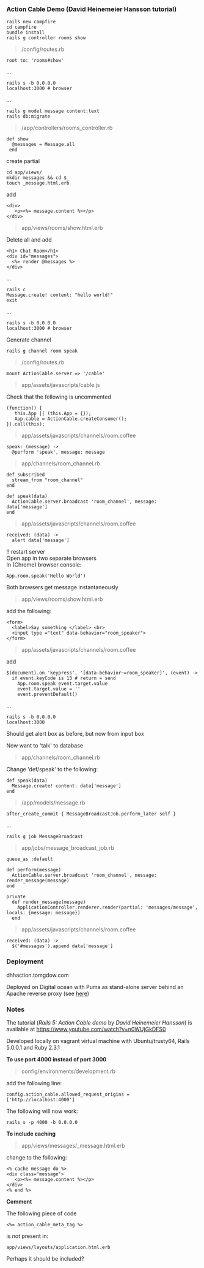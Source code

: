 ### Action Cable Demo (David Heinemeier Hansson tutorial)

    rails new campfire
    cd campfire
    bundle install
    rails g controller rooms show

> /config/routes.rb
    
    root to: 'rooms#show'

&hellip;   
 
    rails s -b 0.0.0.0
    localhost:3000 # browser

&hellip;
    
    rails g model message content:text
    rails db:migrate

> /app/controllers/rooms_controller.rb 

    def show
      @messages = Message.all
     end

create partial  

    cd app/views/
    mkdir messages && cd $_
    touch _message.html.erb

add  

    <div>
       <p><%= message.content %></p>
    </div>

> app/views/rooms/show.html.erb  

Delete all and add  

    <h1> Chat Room</h1>
    <div id="messages">
      <%= render @messages %>
    </div>

&hellip; 
    
    rails c
    Message.create! content: "hello world!"
    exit

&hellip; 
 
    rails s -b 0.0.0.0  
    localhost:3000 # browser

Generate channel  

    rails g channel room speak  

> /config/routes.rb

    mount ActionCable.server => '/cable'

> app/assets/javascripts/cable.js  

Check that the following is uncommented 

    (function() {
       this.App || (this.App = {});    
       App.cable = ActionCable.createConsumer();
    }).call(this);

> app/assets/javascripts/channels/room.coffee

    speak: (message) -> 
      @perform 'speak', message: message

> app/channels/room_channel.rb

    def subscribed
      stream_from "room_channel"
    end

    def speak(data)
      ActionCable.server.broadcast 'room_channel', message: data['message']
    end

> app/assets/javascripts/channels/room.coffee 

    received: (data) -> 
      alert data['message']

!! restart server  
Open app in two separate browsers  
In (Chrome) browser console: 

    App.room.speak('Hello World')

Both browsers get message instantaneously

> app/views/rooms/show.html.erb  

add the following: 

    <form>
      <label>Say something </label> <br>
      <input type ="text" data-behavior="room_speaker">
    </form>

> app/assets/javascripts/channels/room.coffee  

add

    $(document).on 'keypress', '[data-behavior~=room_speaker]', (event) ->
      if event.keyCode is 13 # return = send
        App.room.speak event.target.value
        event.target.value = ''
        event.preventDefault()

&hellip;    

    rails s -b 0.0.0.0
    localhost:3000

Should get alert box as before, but now from input box

Now want to 'talk' to database

> app/channels/room_channel.rb  

Change 'def/speak' to the following: 
 
    def speak(data)
      Message.create! content: data['message']
    end

> /app/models/message.rb

    after_create_commit { MessageBroadcastJob.perform_later self }

&hellip; 

    rails g job MessageBroadcast

> app/jobs/message_broadcast_job.rb

    queue_as :default

    def perform(message)
      ActionCable.server.broadcast 'room_channel', message: render_message(message)
    end

    private
      def render_message(message)
        ApplicationController.renderer.render(partial: 'messages/message', locals: {message: message})
      end

> app/assets/javascripts/channels/room.coffee

    received: (data) -> 
      $('#messages').append data['message']
### Deployment

dhhaction.tomgdow.com

Deployed on Digital ocean with Puma as stand-alone server behind an Apache reverse proxy (see [here](https://www.phusionpassenger.com/library/deploy/standalone/reverse_proxy.html))


### Notes
The tutorial (*Rails 5: Action Cable demo* by *David Heinemeier Hansson*) is available at https://www.youtube.com/watch?v=n0WUjGkDFS0  

Developed locally on vagrant virtual machine with Ubuntu/trusty64,
Rails 5.0.0.1 and  Ruby 2.3.1

**To use port 4000 instead of port 3000**
> config/environments/development.rb  

add the following line:

    config.action_cable.allowed_request_origins = ['http://localhost:4000'] 
  
The following will now work:  

    rails s -p 4000 -b 0.0.0.0

**To include caching**
> app/views/messages/_message.html.erb  

change to the following:

    <% cache message do %>
    <div class="message">
       <p><%= message.content %></p>
    </div>
    <% end %>

**Comment**  

The following piece of code

    <%= action_cable_meta_tag %>

is not present in:

    app/views/layouts/application.html.erb

Perhaps it should be included?
